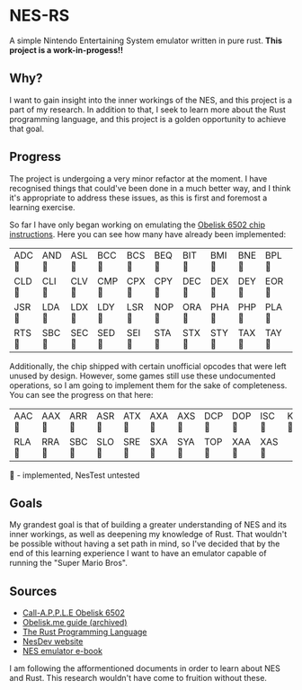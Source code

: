# NES-RS
A simple Nintendo Entertaining System emulator written in pure rust.
**This project is a work-in-progess!!**

## Why?
I want to gain insight into the inner workings of the NES, and this project is a part of my research. In addition to that, I seek to learn more about the Rust programming language, and this project is a golden opportunity to achieve that goal.

## Progress
The project is undergoing a very minor refactor at the moment.
I have recognised things that could've been done in a much better way, and I think it's appropriate to address these issues, as this is first and foremost a learning exercise.

So far I have only began working on emulating the [Obelisk 6502 chip instructions](https://www.nesdev.org/obelisk-6502-guide/reference.html). Here you can see how many have already been implemented:
<table>
	<tr>
		<td>ADC🚧</td>
		<td>AND🚧</td>
		<td>ASL🚧</td>
		<td>BCC🚧</td>
		<td>BCS🚧</td>
		<td>BEQ🚧</td>
		<td>BIT🚧</td>
		<td>BMI🚧</td>
		<td>BNE🚧</td>
		<td>BPL🚧</td>
		<td>BRK🚧</td>
		<td>BVC🚧</td>
		<td>BVS🚧</td>
		<td>CLC🚧</td>
	</tr>
	<tr>
		<td>CLD🚧</td>
		<td>CLI🚧</td>
		<td>CLV🚧</td>
		<td>CMP🚧</td>
		<td>CPX🚧</td>
		<td>CPY🚧</td>
		<td>DEC🚧</td>
		<td>DEX🚧</td>
		<td>DEY🚧</td>
		<td>EOR🚧</td>
		<td>INC🚧</td>
		<td>INX🚧</td>
		<td>INY🚧</td>
		<td>JMP🚧</td>
	</tr>
	<tr>
		<td>JSR🚧</td>
		<td>LDA🚧</td>
		<td>LDX🚧</td>
		<td>LDY🚧</td>
		<td>LSR🚧</td>
		<td>NOP🚧</td>
		<td>ORA🚧</td>
		<td>PHA🚧</td>
		<td>PHP🚧</td>
		<td>PLA🚧</td>
		<td>PLP🚧</td>
		<td>ROL🚧</td>
		<td>ROR🚧</td>
		<td>RTI🚧</td>
	</tr>
	<tr>
		<td>RTS🚧</td>
		<td>SBC🚧</td>
		<td>SEC🚧</td>
		<td>SED🚧</td>
		<td>SEI🚧</td>
		<td>STA🚧</td>
		<td>STX🚧</td>
		<td>STY🚧</td>
		<td>TAX🚧</td>
		<td>TAY🚧</td>
		<td>TSX🚧</td>
		<td>TXA🚧</td>
		<td>TXS🚧</td>
		<td>TYA🚧</td>
	</tr>
</table>

Additionally, the chip shipped with certain unofficial opcodes that were left unused by design. However, some games still use these undocumented operations, so I am going to implement them for the sake of completeness. You can see the progress on that here:
<table>
	<tr>
		<td>AAC🚧</td>
		<td>AAX🚧</td>
		<td>ARR🚧</td>
		<td>ASR🚧</td>
		<td>ATX🚧</td>
		<td>AXA🚧</td>
		<td>AXS🚧</td>
		<td>DCP🚧</td>
		<td>DOP🚧</td>
		<td>ISC🚧</td>
		<td>KIL🚧</td>
		<td>LAR🚧</td>
		<td>LAX🚧</td>
		<td>NOP🚧</td>
	</tr>
	<tr>
		<td>RLA🚧</td>
		<td>RRA🚧</td>
		<td>SBC🚧</td>
		<td>SLO🚧</td>
		<td>SRE🚧</td>
		<td>SXA🚧</td>
		<td>SYA🚧</td>
		<td>TOP🚧</td>
		<td>XAA🚧</td>
		<td>XAS🚧</td>
	</tr>
</table>

🚧 - implemented, NesTest untested

## Goals
My grandest goal is that of building a greater understanding of NES and its inner workings, as well as deepening my knowledge of Rust.
That wouldn't be possible without having a set path in mind, so I've decided that by the end of this learning experience I want to have an emulator capable of running the "Super Mario Bros".

## Sources
- [Call-A.P.P.L.E Obelisk 6502](https://www.callapple.org/obelisk-6502-registers/)
- [Obelisk.me guide (archived)](https://web.archive.org/web/20210909190432/http://www.obelisk.me.uk/6502/)
- [The Rust Programming Language](https://doc.rust-lang.org/book/)
- [NesDev website](https://www.nesdev.org/)
- [NES emulator e-book](https://bugzmanov.github.io/nes_ebook)

I am following the afformentioned documents in order to learn about NES and Rust. This research wouldn't have come to fruition without these.